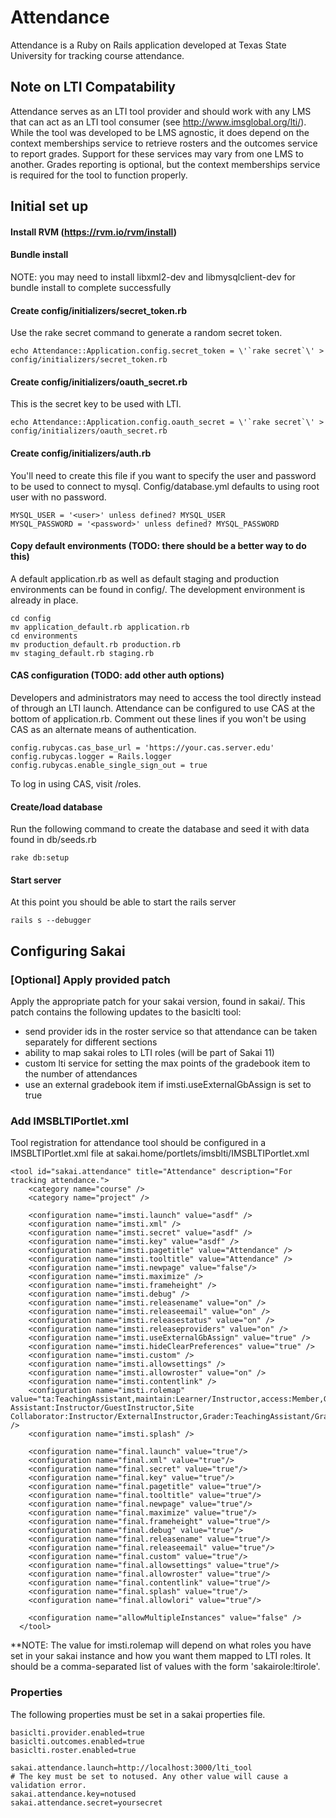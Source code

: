 # Attendance
Attendance is a Ruby on Rails application developed at Texas State University for tracking course attendance.

## Note on LTI Compatability
Attendance serves as an LTI tool provider and should work with any LMS that can act as an LTI tool consumer (see http://www.imsglobal.org/lti/). While the tool was developed to be LMS agnostic, it does depend on the context memberships service to retrieve rosters and the outcomes service to report grades. Support for these services may vary from one LMS to another. Grades reporting is optional, but the context memberships service is required for the tool to function properly.

## Initial set up

#### Install RVM (https://rvm.io/rvm/install)

#### Bundle install

NOTE: you may need to install libxml2-dev and libmysqlclient-dev for bundle install to complete successfully

#### Create config/initializers/secret_token.rb
Use the rake secret command to generate a random secret token.
```
echo Attendance::Application.config.secret_token = \'`rake secret`\' > config/initializers/secret_token.rb
```

#### Create config/initializers/oauth_secret.rb 
This is the secret key to be used with LTI.
```
echo Attendance::Application.config.oauth_secret = \'`rake secret`\' > config/initializers/oauth_secret.rb
```

#### Create config/initializers/auth.rb
You'll need to create this file if you want to specify the user and password to be used to connect to mysql. Config/database.yml defaults to using root user with no password.
```
MYSQL_USER = '<user>' unless defined? MYSQL_USER
MYSQL_PASSWORD = '<password>' unless defined? MYSQL_PASSWORD
```

#### Copy default environments (TODO: there should be a better way to do this)
A default application.rb as well as default staging and production environments can be found in config/. The development environment is already in place.
```
cd config
mv application_default.rb application.rb
cd environments
mv production_default.rb production.rb
mv staging_default.rb staging.rb
```

#### CAS configuration (TODO: add other auth options)
Developers and administrators may need to access the tool directly instead of through an LTI launch. Attendance can be configured to use CAS at the bottom of application.rb. Comment out these lines if you won't be using CAS as an alternate means of authentication.

```
config.rubycas.cas_base_url = 'https://your.cas.server.edu'
config.rubycas.logger = Rails.logger
config.rubycas.enable_single_sign_out = true
```
To log in using CAS, visit /roles.

#### Create/load database

Run the following command to create the database and seed it with data found in db/seeds.rb

```
rake db:setup
```

#### Start server

At this point you should be able to start the rails server

```
rails s --debugger
```

## Configuring Sakai

### [Optional] Apply provided patch
Apply the appropriate patch for your sakai version, found in sakai/. This patch contains the following updates to the basiclti tool:

* send provider ids in the roster service so that attendance can be taken separately for different sections
* ability to map sakai roles to LTI roles (will be part of Sakai 11)
* custom lti service for setting the max points of the gradebook item to the number of attendances
* use an external gradebook item if imsti.useExternalGbAssign is set to true

### Add IMSBLTIPortlet.xml
Tool registration for attendance tool should be configured in a IMSBLTIPortlet.xml file at sakai.home/portlets/imsblti/IMSBLTIPortlet.xml
```
<tool id="sakai.attendance" title="Attendance" description="For tracking attendance.">
    <category name="course" />
    <category name="project" />

    <configuration name="imsti.launch" value="asdf" />
    <configuration name="imsti.xml" />
    <configuration name="imsti.secret" value="asdf" />
    <configuration name="imsti.key" value="asdf" />
    <configuration name="imsti.pagetitle" value="Attendance" />
    <configuration name="imsti.tooltitle" value="Attendance" />
    <configuration name="imsti.newpage" value="false"/>
    <configuration name="imsti.maximize" />
    <configuration name="imsti.frameheight" />
    <configuration name="imsti.debug" />
    <configuration name="imsti.releasename" value="on" />
    <configuration name="imsti.releaseemail" value="on" />
    <configuration name="imsti.releasestatus" value="on" />
    <configuration name="imsti.releaseproviders" value="on" />
    <configuration name="imsti.useExternalGbAssign" value="true" />
    <configuration name="imsti.hideClearPreferences" value="true" />
    <configuration name="imsti.custom" />
    <configuration name="imsti.allowsettings" />
    <configuration name="imsti.allowroster" value="on" />
    <configuration name="imsti.contentlink" />
    <configuration name="imsti.rolemap" value="ta:TeachingAssistant,maintain:Learner/Instructor,access:Member,Guest:Learner/GuestLearner,Site Assistant:Instructor/GuestInstructor,Site Collaborator:Instructor/ExternalInstructor,Grader:TeachingAssistant/Grader" />
    <configuration name="imsti.splash" />

    <configuration name="final.launch" value="true"/>
    <configuration name="final.xml" value="true"/>
    <configuration name="final.secret" value="true"/>
    <configuration name="final.key" value="true"/>
    <configuration name="final.pagetitle" value="true"/>
    <configuration name="final.tooltitle" value="true"/>
    <configuration name="final.newpage" value="true"/>
    <configuration name="final.maximize" value="true"/>
    <configuration name="final.frameheight" value="true"/>
    <configuration name="final.debug" value="true"/>
    <configuration name="final.releasename" value="true"/>
    <configuration name="final.releaseemail" value="true"/>
    <configuration name="final.custom" value="true"/>
    <configuration name="final.allowsettings" value="true"/>
    <configuration name="final.allowroster" value="true"/>
    <configuration name="final.contentlink" value="true"/>
    <configuration name="final.splash" value="true"/>
    <configuration name="final.allowlori" value="true"/>

    <configuration name="allowMultipleInstances" value="false" />
  </tool>
  ```
  
**NOTE: The value for imsti.rolemap will depend on what roles you have set in your sakai instance and how you want them mapped to LTI roles. It should be a comma-separated list of values with the form 'sakairole:ltirole'.

### Properties
The following properties must be set in a sakai properties file.
```
basiclti.provider.enabled=true
basiclti.outcomes.enabled=true
basiclti.roster.enabled=true

sakai.attendance.launch=http://localhost:3000/lti_tool
# The key must be set to notused. Any other value will cause a validation error.
sakai.attendance.key=notused
sakai.attendance.secret=yoursecret
```

